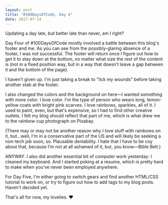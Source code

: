 ```yaml
---
layout: post
title: "#100DaysOfCode, Day 4"
date: 2017-07-14
---
```

Updating a day late, but better late than never, am I right?

Day Four of #100DaysOfCode mostly involved a battle between this blog's footer and me. As you can see from the possibly-glaring absence of a footer, I was not successful. The footer will return once I figure out how to get it to stay down at the bottom, no matter what size the rest of the content is (not in a fixed position way, but in a way that doesn't leave a gap between it and the bottom of the page).

I haven't given up. I'm just taking a break to "lick my wounds" before taking another stab at the footer.

I also changed the colors and the background on here&mdash;I wanted something with more color. I love color. I'm the type of person who wears long, lemon-yellow coats with bright pink scarves. I love rainbows, sparkles, all of it. I used to paint, even, but that's expensive, so I had to find other creative outlets. I felt my blog should reflect that part of me, which is what drew me to the rainbow cup photograph on Pixabay.

(There may or may not be another reason why I love stuff with rainbows on it, but...well, I'm in a conservative part of the US and will likely be seeking a non-tech job soon, so. Plausable deniability. I hate that I have to be coy about that, because I'm not at all ashamed of it, but, you know&mdash;Bible Belt.)

ANYWAY. I also did another essential bit of computer work yesterday: I cleaned my keyboard. And I started poking at a resume, which is pretty hard to make when you've never been employed anywhere.

For Day Five, I'm either going to switch gears and find another HTML/CSS tutorial to work on, or try to figure out how to add tags to my blog posts. Haven't decided yet.

That's all for now, my lovelies. &hearts;
